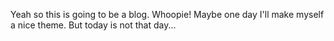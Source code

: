 Yeah so this is going to be a blog. Whoopie!
Maybe one day I'll make myself a nice theme.
But today is not that day...
